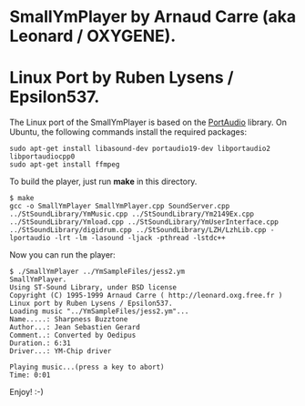 # SmallYmPlayer by Arnaud Carre (aka Leonard / OXYGENE).
# Linux Port by Ruben Lysens / Epsilon537.

The Linux port of the SmallYmPlayer is based on the [PortAudio](http://portaudio.com/) library.
On Ubuntu, the following commands install the required packages:

```
sudo apt-get install libasound-dev portaudio19-dev libportaudio2 libportaudiocpp0
sudo apt-get install ffmpeg
```

To build the player, just run **make** in this directory.

```
$ make
gcc -o SmallYmPlayer SmallYmPlayer.cpp SoundServer.cpp ../StSoundLibrary/YmMusic.cpp ../StSoundLibrary/Ym2149Ex.cpp ../StSoundLibrary/Ymload.cpp ../StSoundLibrary/YmUserInterface.cpp ../StSoundLibrary/digidrum.cpp ../StSoundLibrary/LZH/LzhLib.cpp -lportaudio -lrt -lm -lasound -ljack -pthread -lstdc++
```

Now you can run the player:

```
$ ./SmallYmPlayer ../YmSampleFiles/jess2.ym
SmallYmPlayer.
Using ST-Sound Library, under BSD license
Copyright (C) 1995-1999 Arnaud Carre ( http://leonard.oxg.free.fr )
Linux port by Ruben Lysens / Epsilon537.
Loading music "../YmSampleFiles/jess2.ym"...
Name.....: Sharpness Buzztone
Author...: Jean Sebastien Gerard
Comment..: Converted by Oedipus
Duration.: 6:31
Driver...: YM-Chip driver

Playing music...(press a key to abort)
Time: 0:01
```

Enjoy! :-)

